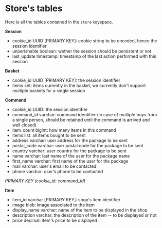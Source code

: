 # Store's tables

Here is all the tables contained in the `store` keyspace.

__Session__

- cookie_id UUID [PRIMARY KEY]: cookie string to be encoded, hence the session identifier
- unperishable boolean: wether the session should be persistent or not
- last_update timestamp: timestamp of the last action performed with this session

__Basket__

- cookie_id UUID [PRIMARY KEY]: the session identifier
- items set<varchar>: items currently in the basket, we currently don't support multiple baskets for a single session

__Command__

- cookie_id UUID: the session identifier
- command_id varchar: command identifier (in case of multiple buys from a single person, should be retained until the command is arrived and well closed)
- item_count bigint: how many items in this command
- items list<varchar>: all items bought to be sent
- address varchar: user address for the package to be sent
- postal_code varchar: user postal code for the package to be sent
- country varchar: user country for the package to be sent
- name varchar: last name of the user for the package name
- first_name varchar: first name of the user for the package
- mail varchar: user's email to be contacted
- phone varchar: user's phone to be contacted

*PRIMARY KEY (cookie_id: command_id)*

__Item__

- item_id varchar [PRIMARY KEY]: shop's item identifier
- image blob: image associated to the item
- display_name varchar: name of the item to be displayed in the shop
- description varchar: the description of the item -- to be displayed or not
- price decimal: item's price to be displayed
